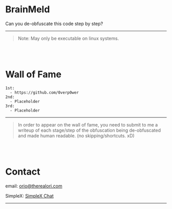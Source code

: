 # BrainMeld
Can you de-obfuscate this code step by step?
__ __
> Note: May only be executable on linux systems. 


<br>
<br>

# Wall of Fame
```mkd
1st:
  - https://github.com/0verp0wer
2nd:
  - Placeholder
3rd:
  - Placeholder
```
__ __
> In order to appear on the wall of fame, you need to submit to me a writeup of each stage/step of the obfuscation being de-obfuscated and made human readable. (no skipping/shortcuts. xD)


<br>
<br>

# Contact
email: orio@therealori.com

SimpleX: [SimpleX Chat](https://smp9.simplex.im/a#jXVxHipBAGNPFyCvCBrxtFs-DxHP0W-iRqpjP_hrGy8)
__ __
